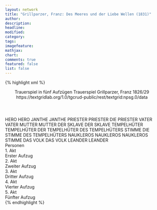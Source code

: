 ```yaml
---
layout: network
title: "Grillparzer, Franz: Des Meeres und der Liebe Wellen (1831)"
author:
description:
headline:
modified:
category:
tags:
imagefeature:
mathjax:
chart:
comments: true
featured: false
list: false
---
```

{% highlight xml %}
<?xml-model href="https://raw.githubusercontent.com/DLiNa/project/master/rules/lina.rnc"?><?xml-model href="https://raw.githubusercontent.com/DLiNa/project/master/rules/lina.sch"?>
<play xmlns="http://lina.digital">
  <header>
    <title>Des Meeres und der Liebe Wellen</title>
    <subtitle>Trauerspiel in fünf Aufzügen</subtitle>
    <genretitle>Trauerspiel</genretitle>
    <author>Grillparzer, Franz</author>
    <date type="print" when="1840"/>
    <date type="premiere" when="1831"/>
    <date type="written" when="1829">1826/29</date>
    <source>https://textgridlab.org/1.0/tgcrud-public/rest/textgrid:npsg.0/data</source>
  </header>
  <personae>
    <character>
      <name>HERO</name>
      <alias xml:id="hero">
        <name>HERO</name>
      </alias>
    </character>
    <character>
      <name>JANTHE</name>
      <alias xml:id="janthe">
        <name>JANTHE</name>
      </alias>
    </character>
    <character>
      <name>PRIESTER</name>
      <alias xml:id="priester">
        <name>PRIESTER</name>
      </alias>
      <alias xml:id="die_priester">
        <name>DIE PRIESTER</name>
      </alias>
    </character>
    <character>
      <name>VATER</name>
      <alias xml:id="vater">
        <name>VATER</name>
      </alias>
    </character>
    <character>
      <name>MUTTER</name>
      <alias xml:id="mutter">
        <name>MUTTER</name>
      </alias>
    </character>
    <character>
      <name>DER SKLAVE</name>
      <alias xml:id="der_sklave">
        <name>DER SKLAVE</name>
      </alias>
    </character>
    <character>
      <name>TEMPELHÜTER</name>
      <alias xml:id="tempelhüter">
        <name>TEMPELHÜTER</name>
      </alias>
      <alias xml:id="der_tempelhüter">
        <name>DER TEMPELHÜTER</name>
      </alias>
      <alias xml:id="des_tempelhüters_stimme">
        <name>DES TEMPELHÜTERS STIMME</name>
      </alias>
      <alias xml:id="die_stimme_des_tempelhüters">
        <name>DIE STIMME DES TEMPELHÜTERS</name>
      </alias>
    </character>
    <character>
      <name>NAUKLEROS</name>
      <alias xml:id="naukleros">
        <name>NAUKLEROS</name>
      </alias>
      <alias xml:id="naukleros_stimme">
        <name>NAUKLEROS STIMME</name>
      </alias>
    </character>
    <character>
      <name>DAS VOLK</name>
      <alias xml:id="das_volk">
        <name>DAS VOLK</name>
      </alias>
    </character>
    <character>
      <name>LEANDER</name>
      <alias xml:id="leander">
        <name>LEANDER</name>
      </alias>
    </character>
  </personae>
  <text>
    <div>
      <head>Personen</head>
    </div>
    <div>
      <head>1. Akt</head>
      <div>
        <head>Erster Aufzug</head>
        <sp who="#hero">
          <amount n="58" unit="speech_acts"/>
          <amount n="2121" unit="words"/>
          <amount n="290" unit="lines"/>
          <amount n="11086" unit="chars"/>
        </sp>
        <sp who="#janthe">
          <amount n="10" unit="speech_acts"/>
          <amount n="134" unit="words"/>
          <amount n="18" unit="lines"/>
          <amount n="690" unit="chars"/>
        </sp>
        <sp who="#priester">
          <amount n="43" unit="speech_acts"/>
          <amount n="872" unit="words"/>
          <amount n="125" unit="lines"/>
          <amount n="4594" unit="chars"/>
        </sp>
        <sp who="#vater">
          <amount n="13" unit="speech_acts"/>
          <amount n="252" unit="words"/>
          <amount n="38" unit="lines"/>
          <amount n="1326" unit="chars"/>
        </sp>
        <sp who="#mutter">
          <amount n="12" unit="speech_acts"/>
          <amount n="166" unit="words"/>
          <amount n="27" unit="lines"/>
          <amount n="880" unit="chars"/>
        </sp>
        <sp who="#der_sklave">
          <amount n="1" unit="speech_acts"/>
          <amount n="1" unit="words"/>
          <amount n="1" unit="lines"/>
          <amount n="3" unit="chars"/>
        </sp>
        <sp who="#naukleros_stimme">
          <amount n="1" unit="speech_acts"/>
          <amount n="3" unit="words"/>
          <amount n="1" unit="lines"/>
          <amount n="18" unit="chars"/>
        </sp>
        <sp who="#tempelhüter">
          <amount n="9" unit="speech_acts"/>
          <amount n="125" unit="words"/>
          <amount n="16" unit="lines"/>
          <amount n="614" unit="chars"/>
        </sp>
        <sp who="#naukleros">
          <amount n="14" unit="speech_acts"/>
          <amount n="366" unit="words"/>
          <amount n="49" unit="lines"/>
          <amount n="1880" unit="chars"/>
        </sp>
        <sp who="#der_tempelhüter">
          <amount n="1" unit="speech_acts"/>
          <amount n="18" unit="words"/>
          <amount n="2" unit="lines"/>
          <amount n="86" unit="chars"/>
        </sp>
        <sp who="#die_priester">
          <amount n="3" unit="speech_acts"/>
          <amount n="12" unit="words"/>
          <amount n="3" unit="lines"/>
          <amount n="66" unit="chars"/>
        </sp>
        <sp who="#das_volk">
          <amount n="3" unit="speech_acts"/>
          <amount n="12" unit="words"/>
          <amount n="3" unit="lines"/>
          <amount n="42" unit="chars"/>
        </sp>
        <sp who="#leander">
          <amount n="1" unit="speech_acts"/>
        </sp>
      </div>
    </div>
    <div>
      <head>2. Akt</head>
      <div>
        <head>Zweiter Aufzug</head>
        <sp who="#naukleros">
          <amount n="31" unit="speech_acts"/>
          <amount n="2163" unit="words"/>
          <amount n="276" unit="lines"/>
          <amount n="11345" unit="chars"/>
        </sp>
        <sp who="#leander">
          <amount n="23" unit="speech_acts"/>
          <amount n="228" unit="words"/>
          <amount n="35" unit="lines"/>
          <amount n="1144" unit="chars"/>
        </sp>
        <sp who="#hero">
          <amount n="20" unit="speech_acts"/>
          <amount n="570" unit="words"/>
          <amount n="80" unit="lines"/>
          <amount n="2865" unit="chars"/>
        </sp>
        <sp who="#priester">
          <amount n="6" unit="speech_acts"/>
          <amount n="206" unit="words"/>
          <amount n="29" unit="lines"/>
          <amount n="1086" unit="chars"/>
        </sp>
        <sp who="#janthe">
          <amount n="1" unit="speech_acts"/>
          <amount n="43" unit="words"/>
          <amount n="5" unit="lines"/>
          <amount n="221" unit="chars"/>
        </sp>
      </div>
    </div>
    <div>
      <head>3. Akt</head>
      <div>
        <head>Dritter Aufzug</head>
        <sp who="#priester">
          <amount n="6" unit="speech_acts"/>
          <amount n="739" unit="words"/>
          <amount n="96" unit="lines"/>
          <amount n="3983" unit="chars"/>
        </sp>
        <sp who="#hero">
          <amount n="49" unit="speech_acts"/>
          <amount n="1527" unit="words"/>
          <amount n="209" unit="lines"/>
          <amount n="7853" unit="chars"/>
        </sp>
        <sp who="#leander">
          <amount n="41" unit="speech_acts"/>
          <amount n="740" unit="words"/>
          <amount n="112" unit="lines"/>
          <amount n="3782" unit="chars"/>
        </sp>
        <sp who="#des_tempelhüters_stimme">
          <amount n="1" unit="speech_acts"/>
          <amount n="5" unit="words"/>
          <amount n="1" unit="lines"/>
          <amount n="26" unit="chars"/>
        </sp>
        <sp who="#janthe">
          <amount n="2" unit="speech_acts"/>
          <amount n="20" unit="words"/>
          <amount n="3" unit="lines"/>
          <amount n="104" unit="chars"/>
        </sp>
        <sp who="#tempelhüter">
          <amount n="2" unit="speech_acts"/>
          <amount n="23" unit="words"/>
          <amount n="3" unit="lines"/>
          <amount n="109" unit="chars"/>
        </sp>
      </div>
    </div>
    <div>
      <head>4. Akt</head>
      <div>
        <head>Vierter Aufzug</head>
        <sp who="#die_stimme_des_tempelhüters">
          <amount n="1" unit="speech_acts"/>
          <amount n="6" unit="words"/>
          <amount n="1" unit="lines"/>
          <amount n="43" unit="chars"/>
        </sp>
        <sp who="#hero">
          <amount n="67" unit="speech_acts"/>
          <amount n="1387" unit="words"/>
          <amount n="191" unit="lines"/>
          <amount n="6830" unit="chars"/>
        </sp>
        <sp who="#tempelhüter">
          <amount n="35" unit="speech_acts"/>
          <amount n="660" unit="words"/>
          <amount n="92" unit="lines"/>
          <amount n="3422" unit="chars"/>
        </sp>
        <sp who="#priester">
          <amount n="80" unit="speech_acts"/>
          <amount n="1483" unit="words"/>
          <amount n="220" unit="lines"/>
          <amount n="7732" unit="chars"/>
        </sp>
        <sp who="#janthe">
          <amount n="8" unit="speech_acts"/>
          <amount n="91" unit="words"/>
          <amount n="13" unit="lines"/>
          <amount n="435" unit="chars"/>
        </sp>
        <sp who="#naukleros">
          <amount n="24" unit="speech_acts"/>
          <amount n="819" unit="words"/>
          <amount n="111" unit="lines"/>
          <amount n="4276" unit="chars"/>
        </sp>
        <sp who="#leander">
          <amount n="23" unit="speech_acts"/>
          <amount n="323" unit="words"/>
          <amount n="56" unit="lines"/>
          <amount n="1685" unit="chars"/>
        </sp>
      </div>
    </div>
    <div>
      <head>5. Akt</head>
      <div>
        <head>Fünfter Aufzug</head>
        <sp who="#janthe">
          <amount n="25" unit="speech_acts"/>
          <amount n="586" unit="words"/>
          <amount n="79" unit="lines"/>
          <amount n="3054" unit="chars"/>
        </sp>
        <sp who="#hero">
          <amount n="37" unit="speech_acts"/>
          <amount n="1274" unit="words"/>
          <amount n="175" unit="lines"/>
          <amount n="6471" unit="chars"/>
        </sp>
        <sp who="#priester">
          <amount n="44" unit="speech_acts"/>
          <amount n="446" unit="words"/>
          <amount n="80" unit="lines"/>
          <amount n="2340" unit="chars"/>
        </sp>
        <sp who="#tempelhüter">
          <amount n="4" unit="speech_acts"/>
          <amount n="42" unit="words"/>
          <amount n="8" unit="lines"/>
          <amount n="222" unit="chars"/>
        </sp>
        <sp who="#naukleros">
          <amount n="7" unit="speech_acts"/>
          <amount n="24" unit="words"/>
          <amount n="7" unit="lines"/>
          <amount n="140" unit="chars"/>
        </sp>
      </div>
    </div>
  </text>
</play>
{% endhighlight %}